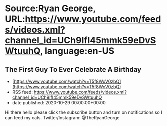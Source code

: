# Source:Ryan George, URL:https://www.youtube.com/feeds/videos.xml?channel_id=UCh9IfI45mmk59eDvSWtuuhQ, language:en-US

## The First Guy To Ever Celebrate A Birthday
 - [https://www.youtube.com/watch?v=T5f8WoV0zbQ](https://www.youtube.com/watch?v=T5f8WoV0zbQ)
 - RSS feed: https://www.youtube.com/feeds/videos.xml?channel_id=UCh9IfI45mmk59eDvSWtuuhQ
 - date published: 2020-10-29 00:00:00+00:00

Hi there hello please click the subscribe button and turn on notifications so I can feed my cats.
Twitter/Instagram: @TheRyanGeorge

